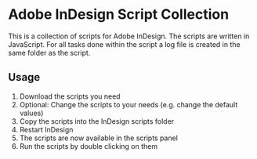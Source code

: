 # Adobe InDesign Script Collection

This is a collection of scripts for Adobe InDesign. The scripts are written in JavaScript.
For all tasks done within the script a log file is created in the same folder as the script.

## Usage

1. Download the scripts you need
2. Optional: Change the scripts to your needs (e.g. change the default values)
3. Copy the scripts into the InDesign scripts folder
4. Restart InDesign
5. The scripts are now available in the scripts panel
6. Run the scripts by double clicking on them
